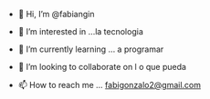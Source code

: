 - 👋 Hi, I’m @fabiangin
- 👀 I’m interested in ...la tecnologia
- 🌱 I’m currently learning ... a programar

- 💞️ I’m looking to collaborate on  l o que pueda
- 📫 How to reach me ... fabigonzalo2@gmail.com

<!---
fabiangin/fabiangin is a ✨ special ✨ repository because its `README.md` (this file) appears on your GitHub profile.
You can click the Preview link to take a look at your changes.
--->
